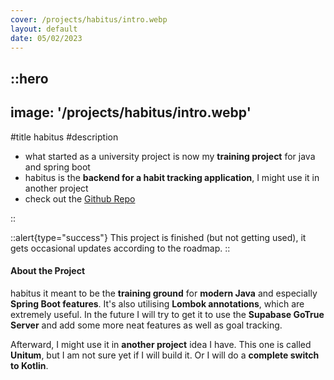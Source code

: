 ```yaml
---
cover: /projects/habitus/intro.webp
layout: default
date: 05/02/2023
---
```


::hero
---
image: '/projects/habitus/intro.webp'
---
#title
habitus
#description
- what started as a university project is now my **training project** for java and spring boot
- habitus is the **backend for a habit tracking application**, I might use it in another project
- check out the [Github Repo](https://github.com/LennardZuendorf/habitus/)

::

::alert{type="success"}
This project is finished (but not getting used), it gets occasional updates according to the roadmap.
::

<h4>About the Project</h4>

habitus it meant to be the **training ground** for **modern Java** and especially **Spring Boot features**. It's also utilising **Lombok annotations**, which are extremely useful. In the future I will try to get it to use the **Supabase GoTrue Server** and add some more neat features as well as goal tracking.

Afterward, I might use it in **another project** idea I have. This one is called **Unitum**, but I am not sure yet if I will build it. Or I will do a **complete switch to Kotlin**.

